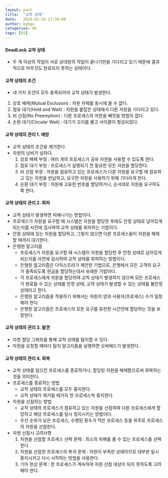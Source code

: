 ```yaml
---
layout: post
title:  "교착 상태"
date:   2020-01-16 17:58:00
author: bghgu
categories: OS
tags: [OS]
---
```


#### DeadLock 교착 상태
* 두 개 이상의 작업이 서로 상대방의 작업이 끝나기만을 기다리고 있기 때문에 결과적으로 아무것도 완료되지 못하는 상태이다.

#### 교착 상태의 조건
* 네 가지 조건이 모두 충족되어야 교착 상태가 발생한다.
1. 상호 배제(Mutual Exclusion) : 자원 자체를 동시에 쓸 수 없다.
2. 점유 대기(Hold and Wait) : 자원을 붙잡은 상태에서 다른 자원을 기다리고 있다.
3. 비 선점(No Preemption) : 다른 프로세스의 자원을 빼앗을 방법이 없다.
4. 순환 대기(Circular Wait) : 대기가 꼬리를 물고 사이클이 형성되었다.

#### 교착 상태의 관리 1. 예방
* 교착 상태의 조건을 제거한다.
* 자원의 낭비가 심하다.
    1. 상호 배제 부정 : 여러 개의 프로세스가 공유 자원을 사용할 수 있도록 한다.
    2. 점유 대기 부정 : 프로세스가 실행되기 전 필요한 모든 자원을 할당한다.
    3. 비 선점 부정 : 자원을 점유하고 있는 프로세스가 다른 자원을 요구할 때 점유하고 있는 자원을 반납하고, 요구한 자원을 사용하기 위해 기다리게 한다.
    4. 순환 대기 부정 : 자원에 고유한 번호를 할당하거나, 순서대로 자원을 요구하도록 한다.

#### 교착 상태의 관리 2. 회피
* 교착 상태가 발생하면 피해나가는 방법이다.
* 프로세스가 자원을 요구할 때 시스템은 자원을 할당한 후에도 안정 상태로 남아있게 되는지를 사전에 검사하여 교착 상태를 회피하는 기법이다.
* 안정 상태에 있는 자원을 할당하고, 그렇지 않으면 다른 프로세스들이 자원을 해제할 때까지 대기한다.
* 은행원 알고리즘
    * 프로세스가 자원을 요구할 때 시스템이 자원을 할당한 후 안정 상태로 남아있게 되는지를 사전에 검사하여 교착 상태를 회피하는 방법이다.
    * 은행원 알고리즘은 다익스트라가 제안한 기법으로, 은행에서 모든 고객의 요구가 충족되도록 현금을 할당하는데서 유래한 기법이다.
    * 각 프로세스에게 자원을 할당하여 교착 상태가 발생하지 않으며 모든 프로세스가 완료될 수 있는 상태를 안정 상태, 교착 상태가 발생할 수 있는 상태를 불안정 상태라고 한다.
    * 은행원 알고리즘을 적용하기 위해서는 자원의 양과 사용자(프로세스) 수가 일정해야 한다.
    * 은행원 알고리즘은 프로세스의 모든 요구를 유한한 시간안에 할당하는 것을 보장한다.

#### 교착 상태의 관리 3. 발견
* 자원 할당 그래프를 통해 교착 상태를 탐지할 수 있다.
* 자원을 요청할 때마다 탐지 알고리즘을 실행하면 오버헤드가 발생한다.

#### 교착 상태의 관리 4. 회복
* 교착 상태를 일으킨 프로세스를 종료하거나, 할당된 자원을 해제함으로써 회복하는 것을 의미한다.
* 프로세스를 종료하는 방법
    * 교착 상태의 프로세스를 모두 중지한다.
    * 교착 상태가 제거될 때가지 한 프로세스씩 중지한다.
* 자원을 선점하는 방법
    * 교착 상태의 프로세스가 점유하고 있는 자원을 선점하여 다른 프로세스에게 할당하고 해당 프로세스를 일시 정지시키는 방법이다.
    * 우선 순위가 낮은 프로세스, 수행된 횟수가 적은 프로세스 등을 위주로 프로세스의 자원을 선점한다.
* 자원 선점시 고려사항
    1. 자원을 선점할 프로세스 선택 문제 : 최소의 피해를 줄 수 있는 프로세스를 선택한다.
    2. 자원을 선점한 프로세스의 복귀 문제 : 자원이 부족한 상태이므로 대부분 일시 중지시키고 다시 시작하는 방법을 사용한다.
    3. 기아 현상 문제 : 한 프로세스가 계속하여 자원 선점 대상이 되지 못하도록 고려해야 한다.